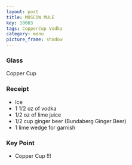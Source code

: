 ```yaml
---
layout: post
title: MOSCOW MULE
key: 10003
tags: CopperCup Vodka
category: menu
picture_frame: shadow
---
```


### Glass

Copper Cup

### Receipt

* Ice
* 1 1/2 oz of vodka
* 1/2 oz of lime juice
* 1/2 cup ginger beer (Bundaberg Ginger Beer)
* 1 lime wedge for garnish


### Key Point

* Copper Cup !!!
